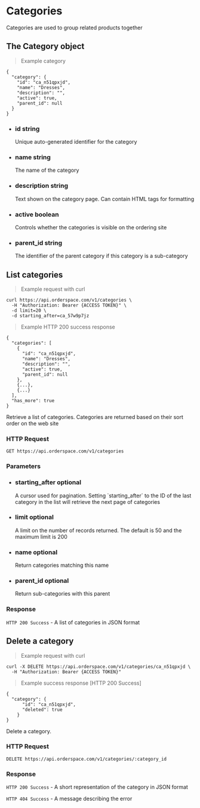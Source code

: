 # Categories

Categories are used to group related products together

## The Category object

> Example category

```json-doc
{
  "category": {
    "id": "ca_n51qpxjd",
    "name": "Dresses",
    "description": "",
    "active": true,
    "parent_id": null
  }
}
```

<ul class="attributes">
	<li>
		<h3><span class="name">id</span> <span class="type">string</span></h3>
		<div class="description">Unique auto-generated identifier for the category</div>
	</li>
	<li>
		<h3><span class="name">name</span> <span class="type">string</span></h3>
		<div class="description">The name of the category<div>
	</li>
	<li>
		<h3><span class="name">description</span> <span class="type">string</span></h3>
		<div class="description">Text shown on the category page. Can contain HTML tags for formatting<div>
	</li>
	<li>
		<h3><span class="name">active</span> <span class="type">boolean</span></h3>
		<div class="description">Controls whether the categories is visible on the ordering site</div>
	</li>
	<li>
		<h3><span class="name">parent_id</span> <span class="type">string</span></h3>
		<div class="description">The identifier of the parent category if this category is a sub-category</div>
	</li>
</ul>

## List categories

> Example request with curl

```shell
curl https://api.orderspace.com/v1/categories \
  -H "Authorization: Bearer {ACCESS TOKEN}" \
  -d limit=20 \
  -d starting_after=ca_57w9p7jz
```

> Example HTTP 200 success response

```json-doc
{
  "categories": [
    {
      "id": "ca_n51qpxjd",
      "name": "Dresses",
      "description": "",
      "active": true,
      "parent_id": null
    },
    {...},
    {...}
  ],
  "has_more": true
}
```
Retrieve a list of categories. Categories are returned based on their sort order on the web site

### HTTP Request

`GET https://api.orderspace.com/v1/categories`

### Parameters

<ul class="attributes">
	<li>
		<h3><span class="name">starting_after</span> <span class="optional">optional</span></h3>
		<div class="description">A cursor used for pagination. Setting `starting_after` to the ID of the last category in the list will retrieve the next page of categories</div>
	</li>
	<li>
		<h3><span class="name">limit</span> <span class="optional">optional</span></h3>
		<div class="description">A limit on the number of records returned. The default is 50 and the maximum limit is 200</div>
	</li>
	<li>
		<h3><span class="name">name</span> <span class="optional">optional</span></h3>
		<div class="description">Return categories matching this name</div>
	</li>
	<li>
		<h3><span class="name">parent_id</span> <span class="optional">optional</span></h3>
		<div class="description">Return sub-categories with this parent</div>
	</li>
</ul>

### Response

`HTTP 200 Success` - A list of categories in JSON format


## Delete a category

> Example request with curl

```shell
curl -X DELETE https://api.orderspace.com/v1/categories/ca_n51qpxjd \
  -H "Authorization: Bearer {ACCESS TOKEN}"
```

> Example success response [HTTP 200 Success]

```json-doc
{
  "category": {
      "id": "ca_n51qpxjd",
      "deleted": true
    }
}
```

Delete a category.

### HTTP Request

`DELETE https://api.orderspace.com/v1/categories/:category_id`

### Response

`HTTP 200 Success` - A short representation of the category in JSON format

`HTTP 404 Success` - A message describing the error

